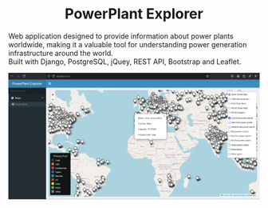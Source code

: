 <h1 align="center">
  PowerPlant Explorer
</h1>
<p align="left">
  Web application designed to provide information about power plants worldwide, making it a valuable tool for understanding power generation infrastructure around the world. <br/> Built with Django, PostgreSQL, jQuey, REST API, Bootstrap and Leaflet.
</p>

![demo](https://github.com/Mahsssa/powerplant-explorer/blob/main/portfolio1.png)
